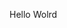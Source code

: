 Hello Wolrd





















































































































































































































































































































































































































































































































































































































































































